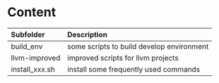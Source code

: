 # Content
| Subfolder                             | Description                                |
| :---                                  | :----                                      |
| build_env                             | some scripts to build develop environment  |
| llvm-improved                         | improved scripts for llvm projects         |
| install_xxx.sh                        | install some frequently used commands      |
